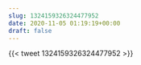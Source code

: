 ```yaml
---
slug: 1324159326324477952
date: 2020-11-05 01:19:19+00:00
draft: false
---
```


{{< tweet 1324159326324477952 >}}
